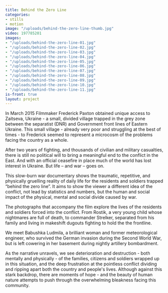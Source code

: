 ```yaml
---
title: Behind the Zero Line
categories:
- stills
- motion
image: "/uploads/behind-the-zero-line-thumb.jpg"
video: 197785201
images:
- "/uploads/behind-the-zero-line-01.jpg"
- "/uploads/behind-the-zero-line-02.jpg"
- "/uploads/behind-the-zero-line-03.jpg"
- "/uploads/behind-the-zero-line-04.jpg"
- "/uploads/behind-the-zero-line-05.jpg"
- "/uploads/behind-the-zero-line-06.jpg"
- "/uploads/behind-the-zero-line-07.jpg"
- "/uploads/behind-the-zero-line-08.jpg"
- "/uploads/behind-the-zero-line-09.jpg"
- "/uploads/behind-the-zero-line-10.jpg"
- "/uploads/behind-the-zero-line-11.jpg"
is-front: true
layout: project
---
```


In March 2015 Filmmaker Frederick Paxton obtained unique access to Zaitseva, Ukraine - a small, divided village trapped in the grey zone between the separatist (DNR) and Government front lines of Eastern Ukraine. This small village - already very poor and struggling at the best of times -  to Frederick seemed to represent a microcosm of the problems facing the country as a whole. 

After two years of fighting, and thousands of civilian and military casualties, there is still no political will to bring a meaningful end to the conflict in the East. And with an official ceasefire in place much of the world has lost interest in Ukraine. But life – and war – goes on. 
 
This slow-burn war documentary shows the traumatic, repetitive, and physically gruelling reality of daily life for the residents and soldiers trapped “behind the zero line”.  It aims to show the viewer a different idea of the conflict, not lead by statistics and numbers, but the human and social impact of the physical, mental and social divide caused by war.
 
The photographs that accompany the film explore the lives of the residents and soldiers forced into the conflict. From Rostik, a very young child whose nightmares are full of death, to commander Strelker, separated from his family and living in makeshift dugouts fighting to hold the the frontline. 

We meet Babushka Ludmila, a brilliant woman and former meteorological engineer, who survived the German invasion during the Second World War, but is left cowering in her basement during nightly artillery bombardment. 

As the narrative unravels, we see deterioration and destruction - both mentally and physically - of the families, citizens and soldiers wrapped up in this situation, and the deep frustration at the pointless conflict dividing and ripping apart both the country and people's lives. Although against this stark backdrop, there are moments of hope - and the beauty of human nature attempts to push through the overwhelming bleakness facing this community.

